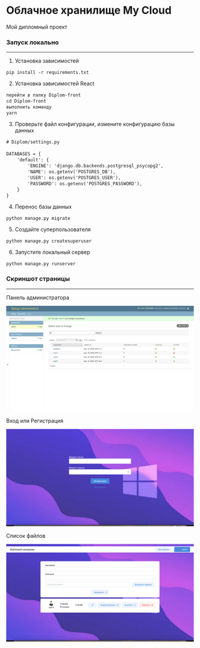 # Облачное хранилище My Cloud
Мой дипломный проект  


### Запуск локально
___
1. Установка зависимостей
```
pip install -r requirements.txt
```

2. Установка зависимостей React

```
перейти в папку Diplom-front
cd Diplom-front
выполнить команду
yarn
```

3. Проверьте файл конфигурации, измените конфигурацию базы данных
```
# Diplom/settings.py

DATABASES = {
    'default': {
        'ENGINE': 'django.db.backends.postgresql_psycopg2',
        'NAME': os.getenv('POSTGRES_DB'),
        'USER': os.getenv('POSTGRES_USER'),
        'PASSWORD': os.getenv('POSTGRES_PASSWORD'),
    }
} 

```

4. Перенос базы данных
```
python manage.py migrate

```
5. Создайте суперпользователя
```
python manage.py createsuperuser
```
6. Запустите локальный сервер
```
python manage.py runserver
```
### Скриншот страницы
___ 
Панель администратора

![screen shot](images/admin.png) 

Вход или Регистрация  

![screen shot](images/main.png)  

Список файлов  

![screen shot](images/myfiles.png)

